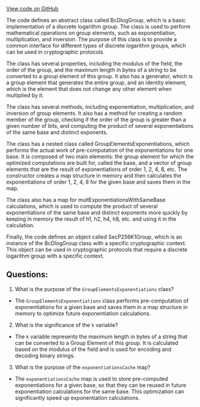 [View code on GitHub](sigmastate-interpreterhttps://github.com/ScorexFoundation/sigmastate-interpreter/interpreter/shared/src/main/scala/sigmastate/basics/BcDlogGroup.scala)

The code defines an abstract class called BcDlogGroup, which is a basic implementation of a discrete logarithm group. The class is used to perform mathematical operations on group elements, such as exponentiation, multiplication, and inversion. The purpose of this class is to provide a common interface for different types of discrete logarithm groups, which can be used in cryptographic protocols.

The class has several properties, including the modulus of the field, the order of the group, and the maximum length in bytes of a string to be converted to a group element of this group. It also has a generator, which is a group element that generates the entire group, and an identity element, which is the element that does not change any other element when multiplied by it.

The class has several methods, including exponentiation, multiplication, and inversion of group elements. It also has a method for creating a random member of the group, checking if the order of the group is greater than a given number of bits, and computing the product of several exponentiations of the same base and distinct exponents.

The class has a nested class called GroupElementsExponentiations, which performs the actual work of pre-computation of the exponentiations for one base. It is composed of two main elements: the group element for which the optimized computations are built for, called the base, and a vector of group elements that are the result of exponentiations of order 1, 2, 4, 8, etc. The constructor creates a map structure in memory and then calculates the exponentiations of order 1, 2, 4, 8 for the given base and saves them in the map.

The class also has a map for multExponentiationsWithSameBase calculations, which is used to compute the product of several exponentiations of the same base and distinct exponents more quickly by keeping in memory the result of h1, h2, h4, h8, etc. and using it in the calculation.

Finally, the code defines an object called SecP256K1Group, which is an instance of the BcDlogGroup class with a specific cryptographic context. This object can be used in cryptographic protocols that require a discrete logarithm group with a specific context.
## Questions: 
 1. What is the purpose of the `GroupElementsExponentiations` class?
- The `GroupElementsExponentiations` class performs pre-computation of exponentiations for a given base and saves them in a map structure in memory to optimize future exponentiation calculations.

2. What is the significance of the `k` variable?
- The `k` variable represents the maximum length in bytes of a string that can be converted to a Group Element of this group. It is calculated based on the modulus of the field and is used for encoding and decoding binary strings.

3. What is the purpose of the `exponentiationsCache` map?
- The `exponentiationsCache` map is used to store pre-computed exponentiations for a given base, so that they can be reused in future exponentiation calculations for the same base. This optimization can significantly speed up exponentiation calculations.
